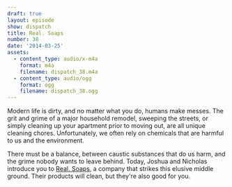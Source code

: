 ```yaml
---
draft: true
layout: episode
show: dispatch
title: Real. Soaps
number: 38
date: '2014-03-25'
assets:
  - content_type: audio/x-m4a
    format: m4a
    filename: dispatch_38.m4a
  - content_type: audio/ogg
    format: ogg
    filename: dispatch_38.ogg
---
```

Modern life is dirty, and no matter what you do, humans make messes. The grit and grime of a major household remodel, sweeping the streets, or simply cleaning up your apartment prior to moving out, are all unique cleaning chores. Unfortunately, we often rely on chemicals that are harmful to us and the environment.

There must be a balance, between caustic substances that do us harm, and the grime nobody wants to leave behind. Today, Joshua and Nicholas introduce you to [Real. Soaps](http://www.etsy.com/shop/realsoaps), a company that strikes this elusive middle ground. Their products will clean, but they're also good for you.